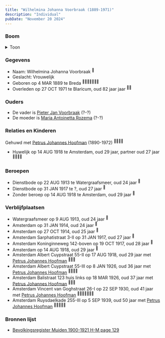 ```yaml
---
title: "Wilhelmina Johanna Voorbraak (1889-1971)"
description: "Individual"
pubDate: "November 20 2024"
---
```


### Boom
<details><summary>Toon</summary>

![test](https://www.plantuml.com/plantuml/svg/hLDDR-8m4BtxLupQmvugaK0f84HBM6YB5crLqUqHJU8fiU8FP3kgQCL_NmS2zC2AFTGNMpFZUU_Di--SH-jB9PahX5wXHGKfPiNIcbBpaP76WhUeNKYHzYmNd20JDfEqEvDQ-JKeKYbPjmivJvQCNw-8VUcQINGEFXa09CPoilDSP8Kcv_fzXK8F1j1a6yP-mDCMoh7TZOidGQ4XJ5737sDiQX6B2q07ZusmkW2Nu-RaUfA4tfzlWYJVGB-NOhfUfCPxIRq1tCBjbvmhIYaNgFaYiyQvr0GITT5c3pf3An26sXkXoNk4P_D12W-uKIFWJf9nSzpyLjn-xvqu5tfP9RPeaqfb2owbMEP-JLAQzu2uORNwgwkwWjMqZe7wPWXiQzji3_8gP4vI2OqmDJdgi9-OR1iEnfnNseBPy1cYJgSBYIMEvsN7D_1xD8UeUnD18iEuir9L_kzT9szBL_CZ1m_6l2dKHthN_sDyt82Vur7WrMt0h0oFKvyd5hLX-lAh8XR3K5MFcQCwxL3KWk7BVIYDEaUludzurJvO4xDQmJ70xaZpy0t_0W00)
</details>

### Gegevens
- Naam: Wilhelmina Johanna Voorbraak <sup><a href="../s00002/" style="text-decoration:none" title="Huwelijk Petrus Johannes Hoofman en Wilhelmina Johanna Voorbraak, 14-08-1918">:link:</a></sup>
- Geslacht: Vrouwelijk
- Geboren op 4 MAR 1889 te Breda <sup><a href="../s00015/" style="text-decoration:none" title="Huwelijk Augusta Margaretha Hoofman en Cornelis Huijbens, 09-10-1946">:link:</a><a href="../s00002/" style="text-decoration:none" title="Huwelijk Petrus Johannes Hoofman en Wilhelmina Johanna Voorbraak, 14-08-1918">:link:</a><a href="../s00016/" style="text-decoration:none" title="Archiefkaart Petrus Johannes Hoofman 20-12-1890">:link:</a><a href="../s00020/" style="text-decoration:none" title="Gezinskaart Petrus Johannes Hoofman 20-12-1890">:link:</a><a href="../s00224/" style="text-decoration:none" title="Bevolkingsregisters geannexeerde gemeenten archiefnummer 5008 inventarisnummer 234">:link:</a><a href="../s00226/" style="text-decoration:none" title="Overgenomen delen archiefnummer 5416 inventarisnummer 229">:link:</a><a href="../s00243/" style="text-decoration:none" title="Archiefkaarten archiefnummer 30238 inventarisnummer 1917">:link:</a></sup>
- Overleden op 27 OCT 1971 te Blaricum, oud 82 jaar jaar <sup><a href="../s00016/" style="text-decoration:none" title="Archiefkaart Petrus Johannes Hoofman 20-12-1890">:link:</a><a href="../s00243/" style="text-decoration:none" title="Archiefkaarten archiefnummer 30238 inventarisnummer 1917">:link:</a></sup>

### Ouders
- De vader is [Pieter Jan Voorbraak](../i00009/) (?-?)
- De moeder is [Maria Antoinetta Rozema](../i00010/) (?-?)

### Relaties en Kinderen

Gehuwd met [Petrus Johannes Hoofman](../i00005/) (1890-1972) <sup><a href="../s00002/" style="text-decoration:none" title="Huwelijk Petrus Johannes Hoofman en Wilhelmina Johanna Voorbraak, 14-08-1918">:link:</a><a href="../s00174/" style="text-decoration:none" title="De Amstelbode 16-08-1918">:link:</a><a href="../s00016/" style="text-decoration:none" title="Archiefkaart Petrus Johannes Hoofman 20-12-1890">:link:</a><a href="../s00243/" style="text-decoration:none" title="Archiefkaarten archiefnummer 30238 inventarisnummer 1917">:link:</a></sup>
- Huwelijk op 14 AUG 1918 te Amsterdam, oud 29 jaar, partner oud 27 jaar <sup><a href="../s00002/" style="text-decoration:none" title="Huwelijk Petrus Johannes Hoofman en Wilhelmina Johanna Voorbraak, 14-08-1918">:link:</a><a href="../s00174/" style="text-decoration:none" title="De Amstelbode 16-08-1918">:link:</a><a href="../s00016/" style="text-decoration:none" title="Archiefkaart Petrus Johannes Hoofman 20-12-1890">:link:</a><a href="../s00243/" style="text-decoration:none" title="Archiefkaarten archiefnummer 30238 inventarisnummer 1917">:link:</a></sup>

### Beroepen
- Dienstbode op 22 AUG 1913 te Watergraafsmeer, oud 24 jaar <sup><a href="../s00224/" style="text-decoration:none" title="Bevolkingsregisters geannexeerde gemeenten archiefnummer 5008 inventarisnummer 234">:link:</a></sup>
- Dienstbode op 31 JAN 1917 te ?, oud 27 jaar <sup><a href="../s00226/" style="text-decoration:none" title="Overgenomen delen archiefnummer 5416 inventarisnummer 229">:link:</a></sup>
- Zonder beroep op 14 AUG 1918 te Amsterdam, oud 29 jaar <sup><a href="../s00002/" style="text-decoration:none" title="Huwelijk Petrus Johannes Hoofman en Wilhelmina Johanna Voorbraak, 14-08-1918">:link:</a></sup>

### Verblijfplaatsen
- Watergraafsmeer  op 9 AUG 1913, oud 24 jaar  <sup><a href="../s00224/" style="text-decoration:none" title="Bevolkingsregisters geannexeerde gemeenten archiefnummer 5008 inventarisnummer 234">:link:</a></sup>
- Amsterdam  op 31 JAN 1914, oud 24 jaar  <sup><a href="../s00224/" style="text-decoration:none" title="Bevolkingsregisters geannexeerde gemeenten archiefnummer 5008 inventarisnummer 234">:link:</a></sup>
- Amsterdam  op 27 OCT 1914, oud 25 jaar  <sup><a href="../s00016/" style="text-decoration:none" title="Archiefkaart Petrus Johannes Hoofman 20-12-1890">:link:</a></sup>
- Amsterdam Sarphatistraat 3-II op 31 JAN 1917, oud 27 jaar  <sup><a href="../s00226/" style="text-decoration:none" title="Overgenomen delen archiefnummer 5416 inventarisnummer 229">:link:</a></sup>
- Amsterdam Koninginneweg 142-boven op 19 OCT 1917, oud 28 jaar  <sup><a href="../s00226/" style="text-decoration:none" title="Overgenomen delen archiefnummer 5416 inventarisnummer 229">:link:</a></sup>
- Amsterdam  op 14 AUG 1918, oud 29 jaar  <sup><a href="../s00002/" style="text-decoration:none" title="Huwelijk Petrus Johannes Hoofman en Wilhelmina Johanna Voorbraak, 14-08-1918">:link:</a></sup>
- Amsterdam Albert Cuypstraat 55-II op 17 AUG 1918, oud 29 jaar met [Petrus Johannes Hoofman](../i00005/) <sup><a href="../s00020/" style="text-decoration:none" title="Gezinskaart Petrus Johannes Hoofman 20-12-1890">:link:</a><a href="../s00210/" style="text-decoration:none" title="Woningkaart Amsterdam Albert Cuypstraat 55 2 hoog 1924-1953">:link:</a><a href="../s00213/" style="text-decoration:none" title="Woningkaart Amsterdam Albert Cuypstraat 55 3 hoog 1924-1953">:link:</a></sup>
- Amsterdam Albert Cuypstraat 55-III op 8 JAN 1926, oud 36 jaar met [Petrus Johannes Hoofman](../i00005/) <sup><a href="../s00210/" style="text-decoration:none" title="Woningkaart Amsterdam Albert Cuypstraat 55 2 hoog 1924-1953">:link:</a><a href="../s00213/" style="text-decoration:none" title="Woningkaart Amsterdam Albert Cuypstraat 55 3 hoog 1924-1953">:link:</a><a href="../s00209/" style="text-decoration:none" title="Woningkaart Amsterdam Balistraat 123 huis lks 1924-1953">:link:</a><a href="../s00020/" style="text-decoration:none" title="Gezinskaart Petrus Johannes Hoofman 20-12-1890">:link:</a></sup>
- Amsterdam Balistraat 123 huis links op 18 MAR 1926, oud 37 jaar met [Petrus Johannes Hoofman](../i00005/) <sup><a href="../s00020/" style="text-decoration:none" title="Gezinskaart Petrus Johannes Hoofman 20-12-1890">:link:</a><a href="../s00209/" style="text-decoration:none" title="Woningkaart Amsterdam Balistraat 123 huis lks 1924-1953">:link:</a><a href="../s00220/" style="text-decoration:none" title="Woningkaart Amsterdam Vincent van Goghstraat 26 1 hoog 1924-1953">:link:</a></sup>
- Amsterdam Vincent van Goghstraat 26-I op 22 SEP 1930, oud 41 jaar met [Petrus Johannes Hoofman](../i00005/) <sup><a href="../s00016/" style="text-decoration:none" title="Archiefkaart Petrus Johannes Hoofman 20-12-1890">:link:</a><a href="../s00020/" style="text-decoration:none" title="Gezinskaart Petrus Johannes Hoofman 20-12-1890">:link:</a><a href="../s00209/" style="text-decoration:none" title="Woningkaart Amsterdam Balistraat 123 huis lks 1924-1953">:link:</a><a href="../s00220/" style="text-decoration:none" title="Woningkaart Amsterdam Vincent van Goghstraat 26 1 hoog 1924-1953">:link:</a><a href="../s00113/" style="text-decoration:none" title="Woningkaart Amsterdam Ruysdaelkade 255 3 hoog 1924-1953">:link:</a><a href="../s00114/" style="text-decoration:none" title="Woningkaart Amsterdam Ruysdaelkade 255 c 1954-1989">:link:</a><a href="../s00243/" style="text-decoration:none" title="Archiefkaarten archiefnummer 30238 inventarisnummer 1917">:link:</a></sup>
- Amsterdam Ruysdaelkade 255-III op 5 SEP 1939, oud 50 jaar met [Petrus Johannes Hoofman](../i00005/) <sup><a href="../s00016/" style="text-decoration:none" title="Archiefkaart Petrus Johannes Hoofman 20-12-1890">:link:</a><a href="../s00220/" style="text-decoration:none" title="Woningkaart Amsterdam Vincent van Goghstraat 26 1 hoog 1924-1953">:link:</a><a href="../s00113/" style="text-decoration:none" title="Woningkaart Amsterdam Ruysdaelkade 255 3 hoog 1924-1953">:link:</a><a href="../s00114/" style="text-decoration:none" title="Woningkaart Amsterdam Ruysdaelkade 255 c 1954-1989">:link:</a><a href="../s00243/" style="text-decoration:none" title="Archiefkaarten archiefnummer 30238 inventarisnummer 1917">:link:</a></sup>

### Bronnen lijst
- [Bevolkingsregister Muiden 1900-1921 H-M page 129](../s00012/)